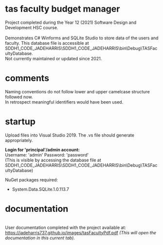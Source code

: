 # tas faculty budget manager
Project completed during the Year 12 (2021) Software Design and Development HSC course. <br /><br />
Demonstrates C# Winforms and SQLite Studio to store data of the users and faculty. This database file is accessible at SDDH1_CODE_JADEHARRIS\SDDH1_CODE_JADEHARRIS\bin\Debug\TASFacultyDatabase.<br />
Not currently maintained or updated since 2021.

# comments
Naming conventions do not follow lower and upper camelcase structure followed now. <br />In retrospect meaningful identifiers would have been used.

# startup
Upload files into Visual Studio 2019. The .vs file should generate appropriately.<br />

<b>Login for 'principal'/admin account:</b><br/>
Username: 'admin'
Password: 'password'<br />
(This is visible by accessing the database file at SDDH1_CODE_JADEHARRIS\SDDH1_CODE_JADEHARRIS\bin\Debug\TASFacultyDatabase)

NuGet packages required:
- System.Data.SQLite.1.0.113.7

# documentation
<br />User documentation completed with the project available at: https://jadeharris737.github.io/images/tasFacultyPdf.pdf <i>(This will open the documentation in this current tab).</i><br />
